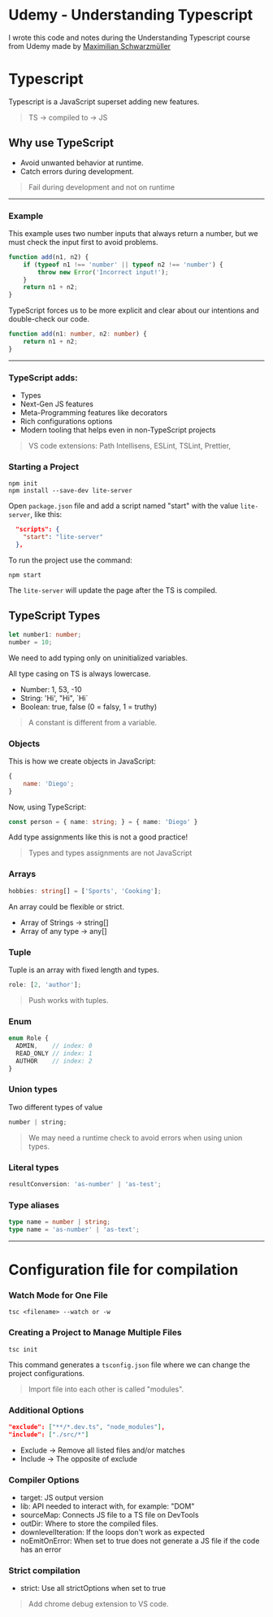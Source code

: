 # Udemy - Understanding Typescript

I wrote this code and notes during the Understanding Typescript course from Udemy made by [Maximilian Schwarzmüller](https://www.udemy.com/course/understanding-typescript/)

# Typescript

Typescript is a JavaScript superset adding new features.

> TS -> compiled to -> JS

## Why use TypeScript

- Avoid unwanted behavior at runtime.
- Catch errors during development.

> Fail during development and not on runtime

---

### Example

This example uses two number inputs that always return a number, but we must check the input first to avoid problems.

```javascript
function add(n1, n2) {
	if (typeof n1 !== 'number' || typeof n2 !== 'number') {
		throw new Error('Incorrect input!');
	}
	return n1 + n2;
}
```

TypeScript forces us to be more explicit and clear about our intentions and double-check our code.

```typescript
function add(n1: number, n2: number) {
	return n1 + n2;
}
```

---

### TypeScript adds:

- Types
- Next-Gen JS features
- Meta-Programming features like decorators
- Rich configurations options
- Modern tooling that helps even in non-TypeScript projects

> VS code extensions: Path Intellisens, ESLint, TSLint, Prettier,

### Starting a Project

```properties
npm init
npm install --save-dev lite-server
```

Open `package.json` file and add a script named "start" with the value `lite-server`, like this:

```json
  "scripts": {
    "start": "lite-server"
  },
```

To run the project use the command:

```properties
npm start
```

The `lite-server` will update the page after the TS is compiled.

## TypeScript Types

```typescript
let number1: number;
number = 10;
```

We need to add typing only on uninitialized variables.

All type casing on TS is always lowercase.

- Number: 1, 53, -10
- String: 'Hi', "Hi", \`Hi\`
- Boolean: true, false (0 = falsy, 1 = truthy)

> A constant is different from a variable.

### Objects

This is how we create objects in JavaScript:

```javascript
{
	name: 'Diego';
}
```

Now, using TypeScript:

```typescript
const person = { name: string; } = { name: 'Diego' }
```

Add type assignments like this is not a good practice!

> Types and types assignments are not JavaScript

### Arrays

```typescript
hobbies: string[] = ['Sports', 'Cooking'];
```

An array could be flexible or strict.

- Array of Strings -> string[]
- Array of any type -> any[]

### Tuple

Tuple is an array with fixed length and types.

```typescript
role: [2, 'author'];
```

> Push works with tuples.

### Enum

```typescript
enum Role {
  ADMIN,    // index: 0
  READ_ONLY // index: 1
  AUTHOR    // index: 2
}
```

### Union types

Two different types of value

```typescript
number | string;
```

> We may need a runtime check to avoid errors when using union types.

### Literal types

```typescript
resultConversion: 'as-number' | 'as-test';
```

### Type aliases

```typescript
type name = number | string;
type name = 'as-number' | 'as-text';
```

---

# Configuration file for compilation

### Watch Mode for One File

```properties
tsc <filename> --watch or -w
```

### Creating a Project to Manage Multiple Files

```properties
tsc init
```

This command generates a `tsconfig.json` file where we can change the project configurations.

> Import file into each other is called "modules".

### Additional Options

```json
"exclude": ["**/*.dev.ts", "node_modules"],
"include": ["./src/*"]
```

- Exclude -> Remove all listed files and/or matches
- Include -> The opposite of exclude

### Compiler Options

- target: JS output version
- lib: API needed to interact with, for example: "DOM"
- sourceMap: Connects JS file to a TS file on DevTools
- outDir: Where to store the compiled files.
- downlevelIteration: If the loops don't work as expected
- noEmitOnError: When set to true does not generate a JS file if the code has an error

### Strict compilation

- strict: Use all strictOptions when set to true

> Add chrome debug extension to VS code.
